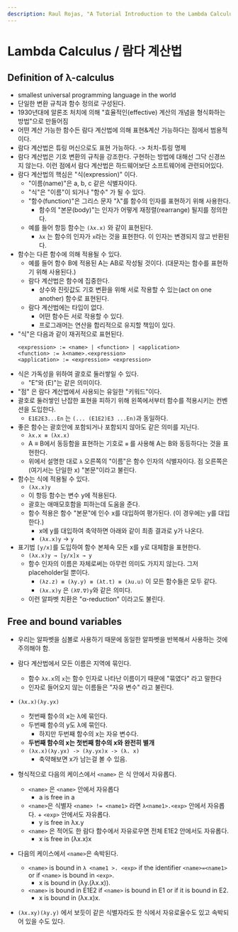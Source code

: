 ```yaml
---
description: Raul Rojas, "A Tutorial Introduction to the Lambda Calculus", Freie Universität Berlin, 2015.
---
```


# Lambda Calculus / 람다 계산법

## Definition of λ-calculus

- smallest universal programming language in the world
- 단일한 변환 규칙과 함수 정의로 구성된다.
- 1930년대에 알론조 처치에 의해 "효율적인(effective) 계산의 개념을 형식화하는 방법"으로 만들어짐
- 어떤 계산 가능한 함수든 람다 계산법에 의해 표현&계산 가능하다는 점에서 범용적이다.
- 람다 계산법은 튜링 머신으로도 표현 가능하다. -> 처치-튜링 명제
- 람다 계산법은 기호 변환의 규칙을 강조한다. 구현하는 방법에 대해선 그닥 신경쓰지 않는다. 이런 점에서 람다 계산법은 하드웨어보단 소프트웨어에 관련되어있다.
- 람다 계산법의 핵심은 "식(expression)" 이다.   
    - "이름(name)"은 a, b, c 같은 식별자이다. 
    - "식"은 "이름"이 되거나 "함수" 가 될 수 있다.
    - "함수(function)"은 그리스 문자 "λ"를 함수의 인자를 표현하기 위해 사용한다.
        - 함수의 "본문(body)"는 인자가 어떻게 재정렬(rearrange) 될지를 정의한다.
    - 예를 들어 항등 함수는 `(λx.x)` 와 같이 표현된다.
        - `λx` 는 함수의 인자가 `x`라는 것을 표현한다. 이 인자는 변경되지 않고 반환된다.
- 함수는 다른 함수에 의해 적용될 수 있다.
    - 예를 들어 함수 B에 적용된 A는 AB로 작성될 것이다. (대문자는 함수를 표현하기 위해 사용된다.)
    - 람다 계산법은 함수에 집중한다.
        - 상수와 진릿값도 기호 변환을 위해 서로 작용할 수 있는(act on one another) 함수로 표현된다.
    - 람다 계산법에는 타입이 없다.
        - 어떤 함수든 서로 작용할 수 있다.
        - 프로그래머는 연산을 합리적으로 유지할 책임이 있다.
- "식"은 다음과 같이 재귀적으로 표현된다.
    ```
    <expression> := <name> | <function> | <application> 
    <function> := λ<name>.<expression>
    <application> := <expression> <expression>
    ```
- 식은 가독성을 위하여 괄호로 둘러쌓일 수 있다.
    - "E"와 (E)"는 같은 의미이다.
- "점" 은 람다 계산법에서 사용되는 유일한 "키워드"이다.
- 괄호로 둘러쌓인 난잡한 표현을 피하기 위해 왼쪽에서부터 함수를 적용시키는 컨벤션을 도입한다.
    - `E1E2E3...En` 는 `(... (E1E2)E3 ...En)`과 동일하다.
- 좋은 함수는 괄호안에 포함되거나 포함되지 않아도 같은 의미를 지닌다.
    - `λx.x ≡ (λx.x)`
    - A ≡ B에서 동등함을 표현하는 기호로 `≡` 를 사용해 A는 B와 동등하다는 것을 표현한다.
    - 위에서 설명한 대로 `λ` 오른쪽의 "이름"은 함수 인자의 식별자이다. 점 오른쪽은(여기서는 단일한 x) "본문"이라고 불린다. 
- 함수는 식에 적용될 수 있다. 
    - `(λx.x)y`
    - 이 항등 함수는 변수 y에 적용된다.
    - 괄호는 애매모호함을 피하는데 도움을 준다.
    - 함수 적용은 함수 "본문"에 인수 x를 대입하여 평가된다. (이 경우에는 y를 대입한다.)
        - x에 y를 대입하여 축약하면 아래와 같이 최종 결과로 y가 나온다.
        - `(λx.x)y` → `y` 
- 표기법 `[y/x]`를 도입하여 함수 본체속 모든 x를 y로 대체함을 표현한다. 
    - `(λx.x)y → [y/x]x → y`
    - 함수 인자의 이름은 자체로써는 아무런 의미도 가지지 않는다. 그저 placeholder일 뿐이다.
        - `(λz.z) ≡ (λy.y) ≡ (λt.t) ≡ (λu.u)` 이 모든 함수들은 모두 같다.
        - `(λx.x)y` 은 `(λ∇.∇)y`와 같은 의미다.
    - 이런 알파벳 치환은 "α-reduction" 이라고도 불린다.

## Free and bound variables

- 우리는 알파벳을 심볼로 사용하기 때문에 동일한 알파벳을 반복해서 사용하는 것에 주의해야 함.
- 람다 계산법에서 모든 이름은 지역에 묶인다.
    - 함수 `λx.x`의 `x`는 함수 인자로 나타난 이름이기 때문에 "묶였다" 라고 말한다
    - 인자로 들어오지 않는 이름들은 "자유 변수" 라고 불린다.

- `(λx.x)(λy.yx)`
    - 첫번째 함수의 x는 λ에 묶인다.
    - 두번째 함수의 y도 λ에 묶인다.
        - 하지만 두번째 함수의 x는 자유 변수다.
    - **두번째 함수의 x는 첫번째 함수의 x와 완전히 별개**
    - `(λx.x)(λy.yx) -> (λy.yx)x -> (λ. x)`
        - 축약해보면 x가 남는걸 볼 수 있음.

- 형식적으로 다음의 케이스에서 `<name>` 은 식 안에서 자유롭다.
    - `<name>` 은 `<name>` 안에서 자유롭다
        - a is free in a
    - `<name>`은 식별자 `<name> != <name1>` 라면 `λ<name1>.<exp>` 안에서 자유롭다. + `<exp>` 안에서도 자유롭다.
        - y is free in λx.y
    - `<name>` 은 적어도 한 람다 함수에서 자유로우면 전체 E1E2 안에서도 자유롭다. 
        - x is free in (λx.x)x

- 다음의 케이스에서 `<name>`은 속박된다.
    -  `<name>` is bound in `λ <name1 >. <exp>` if the identifier `<name>=<name1>` or if `<name>` is bound in `<exp>`.
        - x is bound in (λy.(λx.x)).
    - `<name>` is bound in E1E2 if `<name>` is bound in E1 or if it is bound in E2. 
        - x is bound in (λx.x)x.
        
- `(λx.xy)(λy.y)` 에서 보듯이 같은 식별자라도 한 식에서 자유로울수도 있고 속박되어 있을 수도 있다.